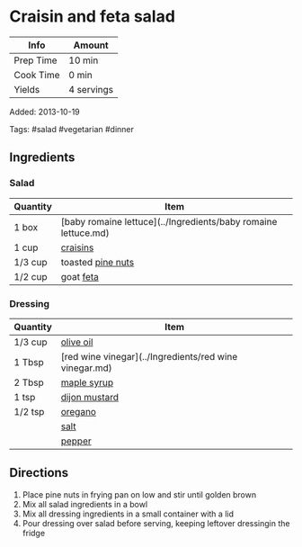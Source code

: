 # Craisin and feta salad

| Info      | Amount     |
| --------- | ---------- |
| Prep Time | 10 min     |
| Cook Time | 0 min      |
| Yields    | 4 servings |

Added: 2013-10-19

Tags: #salad #vegetarian #dinner

## Ingredients

### Salad

| Quantity | Item                                                           |
| -------- | -------------------------------------------------------------- |
| 1 box    | [baby romaine lettuce](../Ingredients/baby romaine lettuce.md) |
| 1 cup    | [craisins](../Ingredients/craisins.md)                         |
| 1/3 cup  | toasted [pine nuts](../Ingredients/pine-nuts.md)               |
| 1/2 cup  | goat [feta](../Ingredients/feta.md)                            |

### Dressing

| Quantity | Item                                                   |
| -------- | ------------------------------------------------------ |
| 1/3 cup  | [olive oil](../Ingredients/olive%20oil.md)             |
| 1 Tbsp   | [red wine vinegar](../Ingredients/red wine vinegar.md) |
| 2 Tbsp   | [maple syrup](../Ingredients/maple%20syrup.md)         |
| 1 tsp    | [dijon mustard](../Ingredients/dijon%20mustard.md)     |
| 1/2 tsp  | [oregano](../Ingredients/oregano.md)                   |
|          | [salt](../Ingredients/salt.md)                         |
|          | [pepper](../Ingredients/pepper.md)                     |

## Directions

1. Place pine nuts in frying pan on low and stir until golden brown
2. Mix all salad ingredients in a bowl
3. Mix all dressing ingredients in a small container with a lid
4. Pour dressing over salad before serving, keeping leftover dressingin the fridge
